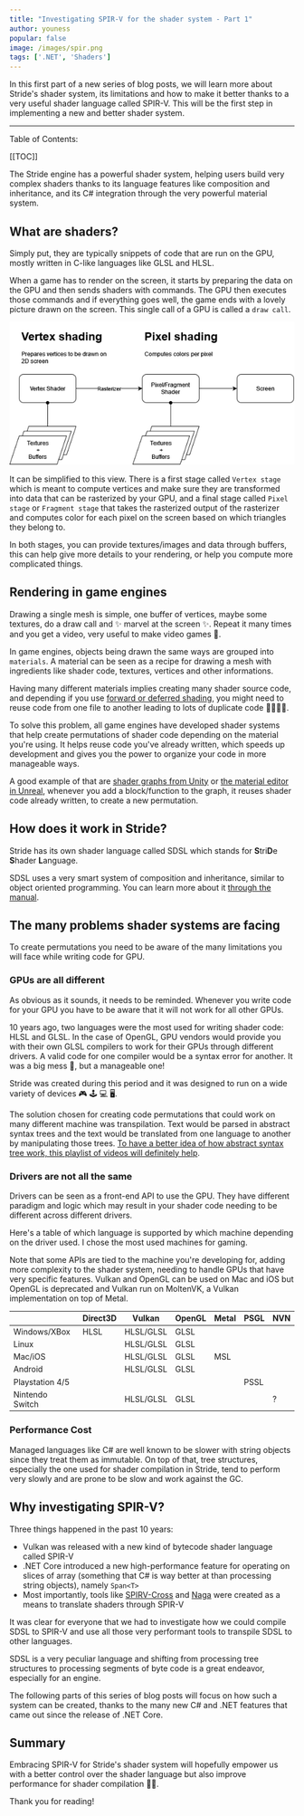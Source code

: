 ```yaml
---
title: "Investigating SPIR-V for the shader system - Part 1"
author: youness
popular: false
image: /images/spir.png
tags: ['.NET', 'Shaders']
---
```


In this first part of a new series of blog posts, we will learn more about Stride's shader system, its limitations and how to make it better thanks to a very useful shader language called SPIR-V. This will be the first step in implementing a new and better shader system.

---

Table of Contents:

[[TOC]]

The Stride engine has a powerful shader system, helping users build very complex shaders thanks to its language features like composition and inheritance, and its C# integration through the very powerful material system.

## What are shaders?

Simply put, they are typically snippets of code that are run on the GPU, mostly written in C-like languages like GLSL and HLSL.

When a game has to render on the screen, it starts by preparing the data on the GPU and then sends shaders with commands. The GPU then executes those commands and if everything goes well, the game ends with a lovely picture drawn on the screen. This single call of a GPU is called a `draw call`.

![shader overview](/images/blog/2023-11/shaders-explanation.png)

It can be simplified to this view. There is a first stage called `Vertex stage` which is meant to compute vertices and make sure they are transformed into data that can be rasterized by your GPU, and a final stage called `Pixel stage` or `Fragment stage` that takes the rasterized output of the rasterizer and computes color for each pixel on the screen based on which triangles they belong to.

In both stages, you can provide textures/images and data through buffers, this can help give more details to your rendering, or help you compute more complicated things.

## Rendering in game engines

Drawing a single mesh is simple, one buffer of vertices, maybe some textures, do a draw call and ✨ marvel at the screen ✨. Repeat it many times and you get a video, very useful to make video games 👾.

In game engines, objects being drawn the same ways are grouped into `materials`. A material can be seen as a recipe for drawing a mesh with ingredients like shader code, textures, vertices and other informations.

Having many different materials implies creating many shader source code, and depending if you use [forward or deferred shading](https://learnopengl.com/Advanced-Lighting/Deferred-Shading), you might need to reuse code from one file to another leading to lots of duplicate code 👩‍💻👨‍💻.

To solve this problem, all game engines have developed shader systems that help create permutations of shader code depending on the material you're using. It helps reuse code you've already written, which speeds up development and gives you the power to organize your code in more manageable ways.

A good example of that are [shader graphs from Unity](https://unity.com/features/shader-graph) or [the material editor in Unreal](https://docs.unrealengine.com/5.0/en-US/unreal-engine-material-editor-ui/), whenever you add a block/function to the graph, it reuses shader code already written, to create a new permutation.

## How does it work in Stride?

Stride has its own shader language called SDSL which stands for **S**tri**D**e **S**hader **L**anguage.

SDSL uses a very smart system of composition and inheritance, similar to object oriented programming. You can learn more about it [through the manual](https://doc.stride3d.net/latest/en/manual/graphics/effects-and-shaders/index.html).

## The many problems shader systems are facing

To create permutations you need to be aware of the many limitations you will face while writing code for GPU.

### GPUs are all different

As obvious as it sounds, it needs to be reminded. Whenever you write code for your GPU you have to be aware that it will not work for all other GPUs.

10 years ago, two languages were the most used for writing shader code: HLSL and GLSL. In the case of OpenGL, GPU vendors would provide you with their own GLSL compilers to work for their GPUs through different drivers. A valid code for one compiler would be a syntax error for another. It was a big mess 💩, but a manageable one!

Stride was created during this period and it was designed to run on a wide variety of devices 🎮 🕹️ 💻 🖥️.

The solution chosen for creating code permutations that could work on many different machine was transpilation. Text would be parsed in abstract syntax trees and the text would be translated from one language to another by manipulating those trees. [To have a better idea of how abstract syntax tree work, this playlist of videos will definitely help](https://www.youtube.com/watch?v=cxNlb2GTKIc&list=PLTd6ceoshpreZuklA7RBMubSmhE0OHWh_&pp=iAQB).

### Drivers are not all the same

Drivers can be seen as a front-end API to use the GPU. They have different paradigm and logic which may result in your shader code needing to be different across different drivers.

Here's a table of which language is supported by which machine depending on the driver used. I chose the most used machines for gaming.

Note that some APIs are tied to the machine you're developing for, adding more complexity to the shader system, needing to handle GPUs that have very specific features. Vulkan and OpenGL can be used on Mac and iOS but OpenGL is deprecated and Vulkan run on MoltenVK, a Vulkan implementation on top of Metal.

<table class="table table-striped table-sm">
  <thead>
  <tr>
    <th></th>
    <th>Direct3D</th>
    <th>Vulkan</th>
    <th>OpenGL</th>
    <th>Metal</th>
    <th>PSGL</th>
    <th>NVN</th>
  </tr></thead>
  <tr>
    <td>Windows/XBox</td>
    <td>HLSL</td>
    <td>HLSL/GLSL</td>
    <td>GLSL</td>
    <td></td>
    <td></td>
    <td></td>
  </tr>
  <tr>
    <td>Linux</td>
    <td></td>
    <td>HLSL/GLSL</td>
    <td>GLSL</td>
    <td></td>
    <td></td>
    <td></td>
  </tr>
  <tr>
    <td>Mac/iOS</td>
    <td></td>
    <td>HLSL/GLSL</td>
    <td>GLSL</td>
    <td>MSL</td>
    <td></td>
    <td></td>
  </tr>
  <tr>
    <td>Android</td>
    <td></td>
    <td>HLSL/GLSL</td>
    <td>GLSL</td>
    <td></td>
    <td></td>
    <td></td>
  </tr>
  <tr>
    <td>Playstation 4/5</td>
    <td></td>
    <td></td>
    <td></td>
    <td></td>
    <td>PSSL</td>
    <td></td>
  </tr>
  <tr>
    <td>Nintendo Switch</td>
    <td></td>
    <td>HLSL/GLSL</td>
    <td>GLSL</td>
    <td></td>
    <td></td>
    <td>?</td>
  </tr>
</table>

### Performance Cost

Managed languages like C# are well known to be slower with string objects since they treat them as immutable. On top of that, tree structures, especially the one used for shader compilation in Stride, tend to perform very slowly and are prone to be slow and work against the GC.

## Why investigating SPIR-V?

Three things happened in the past 10 years:

* Vulkan was released with a new kind of bytecode shader language called SPIR-V
* .NET Core introduced a new high-performance feature for operating on slices of array (something that C# is way better at than processing string objects), namely `Span<T>`
* Most importantly, tools like [SPIRV-Cross](https://github.com/KhronosGroup/SPIRV-Cross) and [Naga](https://github.com/gfx-rs/wgpu/tree/trunk/naga) were created as a means to translate shaders through SPIR-V

It was clear for everyone that we had to investigate how we could compile SDSL to SPIR-V and use all those very performant tools to transpile SDSL to other languages.

SDSL is a very peculiar language and shifting from processing tree structures to processing segments of byte code is a great endeavor, especially for an engine.

The following parts of this series of blog posts will focus on how such a system can be created, thanks to the many new C# and .NET features that came out since the release of .NET Core.

## Summary

Embracing SPIR-V for Stride's shader system will hopefully empower us with a better control over the shader language but also improve performance for shader compilation 💪💪.

Thank you for reading!
